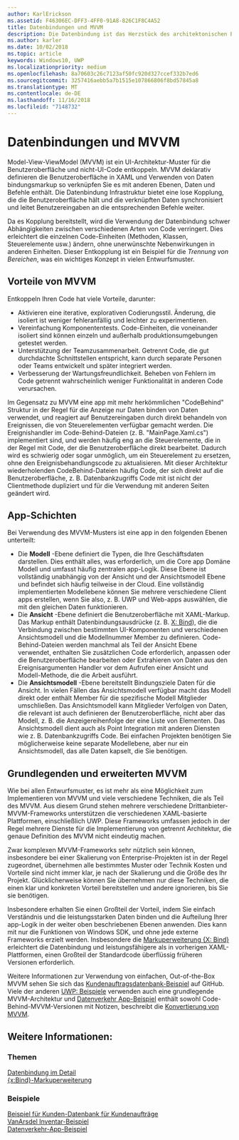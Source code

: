 ```yaml
---
author: KarlErickson
ms.assetid: F46306EC-DFF3-4FF0-91A8-826C1F8C4A52
title: Datenbindungen und MVVM
description: Die Datenbindung ist das Herzstück des architektonischen Entwurfsmusters Model-View-ViewModel (MVVM)-UI, und ermöglicht die Kopplung zwischen UI und nicht-UI-Code.
ms.author: karler
ms.date: 10/02/2018
ms.topic: article
keywords: Windows10, UWP
ms.localizationpriority: medium
ms.openlocfilehash: 8a70603c26c7123af50fc920d327ccef332b7ed6
ms.sourcegitcommit: 3257416aebb5a7b1515e107866806f8bd57845a8
ms.translationtype: MT
ms.contentlocale: de-DE
ms.lasthandoff: 11/16/2018
ms.locfileid: "7148732"
---
```

# <a name="data-binding-and-mvvm"></a>Datenbindungen und MVVM

Model-View-ViewModel (MVVM) ist ein UI-Architektur-Muster für die Benutzeroberfläche und nicht-UI-Code entkoppeln. MVVM deklarativ definieren die Benutzeroberfläche in XAML und Verwenden von Daten bindungsmarkup so verknüpfen Sie es mit anderen Ebenen, Daten und Befehle enthält. Die Datenbindung Infrastruktur bietet eine lose Kopplung, die die Benutzeroberfläche hält und die verknüpften Daten synchronisiert und leitet Benutzereingaben an die entsprechenden Befehle weiter. 

Da es Kopplung bereitstellt, wird die Verwendung der Datenbindung schwer Abhängigkeiten zwischen verschiedenen Arten von Code verringert. Dies erleichtert die einzelnen Code-Einheiten (Methoden, Klassen, Steuerelemente usw.) ändern, ohne unerwünschte Nebenwirkungen in anderen Einheiten. Dieser Entkopplung ist ein Beispiel für die *Trennung von Bereichen*, was ein wichtiges Konzept in vielen Entwurfsmuster. 

## <a name="benefits-of-mvvm"></a>Vorteile von MVVM

Entkoppeln Ihren Code hat viele Vorteile, darunter:

* Aktivieren eine iterative, explorativen Codierungsstil. Änderung, die isoliert ist weniger fehleranfällig und leichter zu experimentieren.
* Vereinfachung Komponententests. Code-Einheiten, die voneinander isoliert sind können einzeln und außerhalb produktionsumgebungen getestet werden.
* Unterstützung der Teamzusammenarbeit. Getrennt Code, die gut durchdachte Schnittstellen entspricht, kann durch separate Personen oder Teams entwickelt und später integriert werden.
* Verbesserung der Wartungsfreundlichkeit. Beheben von Fehlern im Code getrennt wahrscheinlich weniger Funktionalität in anderen Code verursachen.

Im Gegensatz zu MVVM eine app mit mehr herkömmlichen "CodeBehind" Struktur in der Regel für die Anzeige nur Daten binden von Daten verwendet, und reagiert auf Benutzereingaben durch direkt behandeln von Ereignissen, die von Steuerelementen verfügbar gemacht werden. Die Ereignishandler im Code-Behind-Dateien (z. B. "MainPage.Xaml.cs") implementiert sind, und werden häufig eng an die Steuerelemente, die in der Regel mit Code, der die Benutzeroberfläche direkt bearbeitet. Dadurch wird es schwierig oder sogar unmöglich, um ein Steuerelement zu ersetzen, ohne den Ereignisbehandlungscode zu aktualisieren. Mit dieser Architektur wiederholenden CodeBehind-Dateien häufig Code, der sich direkt auf die Benutzeroberfläche, z. B. Datenbankzugriffs Code mit ist nicht der Clientmethode dupliziert und für die Verwendung mit anderen Seiten geändert wird.

## <a name="app-layers"></a>App-Schichten

Bei Verwendung des MVVM-Musters ist eine app in den folgenden Ebenen unterteilt:

* Die **Modell** -Ebene definiert die Typen, die Ihre Geschäftsdaten darstellen. Dies enthält alles, was erforderlich, um die Core app Domäne Modell und umfasst häufig zentralen app-Logik. Diese Ebene ist vollständig unabhängig von der Ansicht und der Ansichtsmodell Ebene und befindet sich häufig teilweise in der Cloud. Eine vollständig implementierten Modellebene können Sie mehrere verschiedene Client apps erstellen, wenn Sie also, z. B. UWP und Web-apps auswählen, die mit den gleichen Daten funktionieren.
* Die **Ansicht** -Ebene definiert die Benutzeroberfläche mit XAML-Markup. Das Markup enthält Datenbindungsausdrücke (z. B. [X: Bind](https://docs.microsoft.com/windows/uwp/xaml-platform/x-bind-markup-extension)), die die Verbindung zwischen bestimmten UI-Komponenten und verschiedenen Ansichtsmodell und die Modellnummer Member zu definieren. Code-Behind-Dateien werden manchmal als Teil der Ansicht Ebene verwendet, enthalten Sie zusätzlichen Code erforderlich, anpassen oder die Benutzeroberfläche bearbeiten oder Extrahieren von Daten aus den Ereignisargumenten Handler vor dem Aufrufen einer Ansicht und Modell-Methode, die die Arbeit ausführt. 
* Die **Ansichtsmodell** -Ebene bereitstellt Bindungsziele Daten für die Ansicht. In vielen Fällen das Ansichtsmodell verfügbar macht das Modell direkt oder enthält Member für die spezifische Modell Mitglieder umschließen. Das Ansichtsmodell kann Mitglieder Verfolgen von Daten, die relevant ist auch definieren der Benutzeroberfläche, nicht aber das Modell, z. B. die Anzeigereihenfolge der eine Liste von Elementen. Das Ansichtsmodell dient auch als Point Integration mit anderen Diensten wie z. B. Datenbankzugriffs Code. Bei einfachen Projekten benötigen Sie möglicherweise keine separate Modellebene, aber nur ein Ansichtsmodell, das alle Daten kapselt, die Sie benötigen. 

## <a name="basic-and-advanced-mvvm"></a>Grundlegenden und erweiterten MVVM

Wie bei allen Entwurfsmuster, es ist mehr als eine Möglichkeit zum Implementieren von MVVM und viele verschiedene Techniken, die als Teil des MVVM. Aus diesem Grund stehen mehrere verschiedene Drittanbieter-MVVM-Frameworks unterstützen die verschiedenen XAML-basierte Plattformen, einschließlich UWP. Diese Frameworks umfassen jedoch in der Regel mehrere Dienste für die Implementierung von getrennt Architektur, die genaue Definition des MVVM nicht eindeutig machen. 

Zwar komplexen MVVM-Frameworks sehr nützlich sein können, insbesondere bei einer Skalierung von Enterprise-Projekten ist in der Regel zugeordnet, übernehmen alle bestimmtes Muster oder Technik Kosten und Vorteile sind nicht immer klar, je nach der Skalierung und die Größe des Ihr Projekt. Glücklicherweise können Sie übernehmen nur diese Techniken, die einen klar und konkreten Vorteil bereitstellen und andere ignorieren, bis Sie sie benötigen. 

Insbesondere erhalten Sie einen Großteil der Vorteil, indem Sie einfach Verständnis und die leistungsstarken Daten binden und die Aufteilung Ihrer app-Logik in der weiter oben beschriebenen Ebenen anwenden. Dies kann mit nur die Funktionen von Windows SDK, und ohne jede externe Frameworks erzielt werden. Insbesondere die [Markuperweiterung {X: Bind}](https://docs.microsoft.com/windows/uwp/xaml-platform/x-bind-markup-extension) erleichtert die Datenbindung und leistungsfähigere als in vorherigen XAML-Plattformen, einen Großteil der Standardcode überflüssig früheren Versionen erforderlich.

Weitere Informationen zur Verwendung von einfachen, Out-of-the-Box MVVM sehen Sie sich das [Kundenauftragsdatenbank-Beispiel](https://github.com/Microsoft/Windows-appsample-customers-orders-database) auf GitHub. Viele der anderen [UWP: Beispiele](https://github.com/Microsoft?q=windows-appsample
) verwenden auch eine grundlegende MVVM-Architektur und [Datenverkehr App-Beispiel](https://github.com/Microsoft/Windows-appsample-trafficapp) enthält sowohl Code-Behind-MVVM-Versionen mit Notizen, beschreibt die [Konvertierung von MVVM](https://github.com/Microsoft/Windows-appsample-trafficapp/blob/MVVM/MVVM.md). 

## <a name="see-also"></a>Weitere Informationen:

### <a name="topics"></a>Themen

[Datenbindung im Detail](https://docs.microsoft.com/windows/uwp/data-binding/data-binding-in-depth)  
[{x:Bind}-Markuperweiterung](https://docs.microsoft.com/windows/uwp/xaml-platform/x-bind-markup-extension)  

### <a name="samples"></a>Beispiele

[Beispiel für Kunden-Datenbank für Kundenaufträge](https://github.com/Microsoft/Windows-appsample-customers-orders-database)  
[VanArsdel Inventar-Beispiel](https://github.com/Microsoft/InventorySample)  
[Datenverkehr-App-Beispiel](https://github.com/Microsoft/Windows-appsample-trafficapp)  
